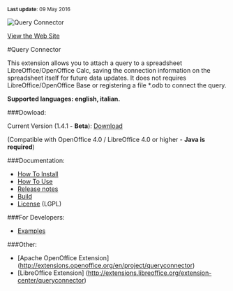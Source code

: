 <sub>**Last update**: 09 May 2016<sub>

![Query Connector](https://raw.githubusercontent.com/balthier82/queryconnector/master/help/images/QueryConnector.png)

[View the Web Site](http://balthier82.github.io/queryconnector/)

#Query Connector

This extension allows you to attach a query to a spreadsheet LibreOffice/OpenOffice Calc, saving the connection information on the spreadsheet itself for future data updates. It does not requires LibreOffice/OpenOffice Base or registering a file *.odb to connect the query. 

**Supported languages: english, italian.**

###Dowload:

Current Version (1.4.1 - **Beta**): [Download](https://github.com/balthier82/queryconnector/raw/master/versions/queryconnector_1.4.1.oxt)

(Compatible with OpenOffice 4.0 / LibreOffice 4.0 or higher - **Java is required**)

###Documentation:

* [How To Install](https://github.com/balthier82/queryconnector/blob/master/help/HowToInstall.md)
* [How To Use](https://github.com/balthier82/queryconnector/blob/master/help/HowToUse.md)
* [Release notes](https://github.com/balthier82/queryconnector/blob/master/help/ReleaseNotes.md)
* [Build](https://github.com/balthier82/queryconnector/blob/master/help/Build.md)
* [License](https://github.com/balthier82/queryconnector/blob/master/help/License.md) (LGPL)

###For Developers:
* [Examples](https://github.com/balthier82/queryconnector/blob/master/help/Examples.md)

###Other:

 * [Apache OpenOffice Extension] (http://extensions.openoffice.org/en/project/queryconnector)
 * [LibreOffice Extension] (http://extensions.libreoffice.org/extension-center/queryconnector)


